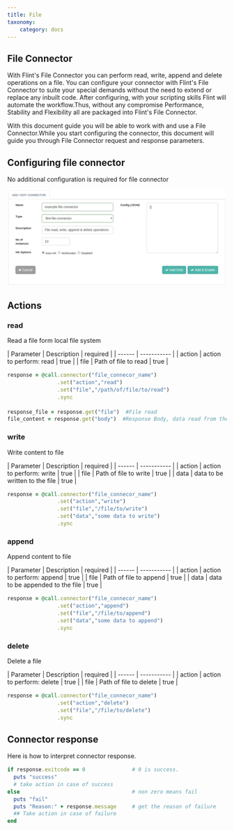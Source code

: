 ```yaml
---
title: File
taxonomy:
    category: docs
---
```

## File Connector

With Flint's File Connector you can perform read, write, append and delete operations on a file. You can configure your connector with Flint's File Connector to suite your special demands without the need to extend or replace any inbuilt code. After configuring, with your scripting skills Flint will automate the workflow.Thus, without any compromise Performance, Stability and Flexibility all are packaged into Flint's File Connector.

With this document guide you will be able to work with and use a File Connector.While you start configuring the connector, this document will guide you through File Connector request and response parameters.


## Configuring file connector
No additional configuration is required for file connector

![add_file_connector](add-file-conn.png)

## Actions

### read
Read a file form local file system

| Parameter | Description | required |
| ------ | ----------- |
| action | action to perform: read | true |
| file | Path of file to read | true |

``` ruby
response = @call.connector("file_connecor_name")
                .set("action","read")
                .set("file","/path/of/file/to/read")
                .sync

response_file = response.get("file")  #File read
file_content = response.get("body")  #Response Body, data read from the file
```


### write
Write content to file

| Parameter | Description | required |
| ------ | ----------- |
| action | action to perform: write | true |
| file | Path of file to write | true |
| data | data to be written to the file | true |

``` ruby
response = @call.connector("file_connecor_name")
                .set("action","write")
                .set("file","/file/to/write")
                .set("data","some data to write")
                .sync

```
### append
Append content to file

| Parameter | Description | required |
| ------ | ----------- |
| action | action to perform: append | true |
| file | Path of file to append | true |
| data | data to be appended to the file | true |

``` ruby
response = @call.connector("file_connecor_name")
                .set("action","append")
                .set("file","/file/to/append")
                .set("data","some data to append")
                .sync

```

### delete
Delete a file

| Parameter | Description | required |
| ------ | ----------- |
| action | action to perform: delete | true |
| file | Path of file to delete | true |


``` ruby
response = @call.connector("file_connecor_name")
                .set("action","delete")
                .set("file","/file/to/delete")
                .sync

```

## Connector response
Here is how to interpret connector response.
``` ruby
if response.exitcode == 0               # 0 is success.
  puts "success"
  # take action in case of success
else                                    # non zero means fail
  puts "fail"
  puts "Reason:" + response.message     # get the reason of failure
  ## Take action in case of failure
end

```
